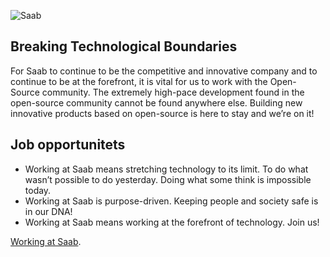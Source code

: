![Saab](https://user-images.githubusercontent.com/114987887/193782520-d9929227-eb5d-429c-b5ed-175da8e491da.jpg)

## Breaking Technological Boundaries
For Saab to continue to be the competitive and innovative company and to continue to be at the forefront, it is vital for us to work with the Open-Source community.
The extremely high-pace development found in the open-source community cannot be found anywhere else. Building new innovative products based on open-source is here to stay and we’re on it!  

## Job opportunitets

* Working at Saab means stretching technology to its limit. To do what wasn’t possible to do yesterday. Doing what some think is impossible today.
* Working at Saab is purpose-driven. Keeping people and society safe is in our DNA!
* Working at Saab means working at the forefront of technology. Join us!

[Working at Saab](https://www.saab.com/career).